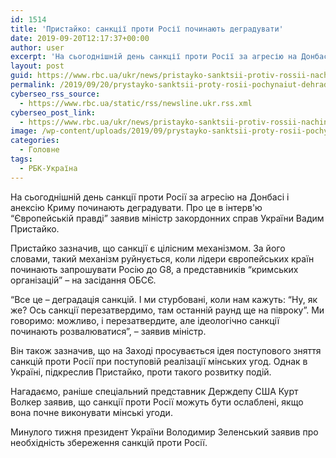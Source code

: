 ```yaml
---
id: 1514
title: 'Пристайко: санкції проти Росії починають деградувати'
date: 2019-09-20T12:17:37+00:00
author: user
excerpt: 'На сьогоднішній день санкції проти Росії за агресію на Донбасі і анексію Криму починають деградувати. Про це в інтерв&#039;ю "Європейській правді"...'
layout: post
guid: https://www.rbc.ua/ukr/news/pristayko-sanktsii-protiv-rossii-nachinayut-1568981296.html
permalink: /2019/09/20/prystayko-sanktsii-proty-rosii-pochynaiut-dehraduvaty/
cyberseo_rss_source:
  - https://www.rbc.ua/static/rss/newsline.ukr.rss.xml
cyberseo_post_link:
  - https://www.rbc.ua/ukr/news/pristayko-sanktsii-protiv-rossii-nachinayut-1568981296.html
image: /wp-content/uploads/2019/09/prystayko-sanktsii-proty-rosii-pochynaiut-dehraduvaty.jpg
categories:
  - Головне
tags:
  - РБК-Україна
---
```

На сьогоднішній день санкції проти Росії за агресію на Донбасі і анексію Криму починають деградувати. Про це в інтерв'ю &#8220;Європейській правді&#8221; заявив міністр закордонних справ України Вадим Пристайко.

Пристайко зазначив, що санкції є цілісним механізмом. За його словами, такий механізм руйнується, коли лідери європейських країн починають запрошувати Росію до G8, а представників &#8220;кримських організацій&#8221; &#8211; на засідання ОБСЄ.

&#8220;Все це &#8211; деградація санкцій. І ми стурбовані, коли нам кажуть: &#8220;Ну, як же? Ось санкції перезатвердимо, там останній раунд ще на півроку&#8221;. Ми говоримо: можливо, і перезатвердите, але ідеологічно санкції починають розвалюватися&#8221;, &#8211; заявив міністр.

Він також зазначив, що на Заході просувається ідея поступового зняття санкцій проти Росії при поступовій реалізації мінських угод. Однак в Україні, підкреслив Пристайко, проти такого розвитку подій.

Нагадаємо, раніше спеціальний представник Держдепу США Курт Волкер заявив, що санкції проти Росії можуть бути ослаблені, якщо вона почне виконувати мінські угоди.

Минулого тижня президент України Володимир Зеленський заявив про необхідність збереження санкцій проти Росії.